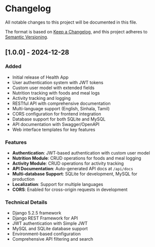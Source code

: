 # Changelog

All notable changes to this project will be documented in this file.

The format is based on [Keep a Changelog](https://keepachangelog.com/en/1.0.0/),
and this project adheres to [Semantic Versioning](https://semver.org/spec/v2.0.0.html).

## [1.0.0] - 2024-12-28

### Added
- Initial release of Health App
- User authentication system with JWT tokens
- Custom user model with extended fields
- Nutrition tracking with foods and meal logs
- Activity tracking and logging
- RESTful API with comprehensive documentation
- Multi-language support (English, Sinhala, Tamil)
- CORS configuration for frontend integration
- Database support for both SQLite and MySQL
- API documentation with Swagger/OpenAPI
- Web interface templates for key features

### Features
- **Authentication**: JWT-based authentication with custom user model
- **Nutrition Module**: CRUD operations for foods and meal logging
- **Activity Module**: CRUD operations for activity tracking
- **API Documentation**: Auto-generated API docs at `/api/docs`
- **Multi-database Support**: SQLite for development, MySQL for production
- **Localization**: Support for multiple languages
- **CORS**: Enabled for cross-origin requests in development

### Technical Details
- Django 5.2.5 framework
- Django REST Framework for API
- JWT authentication with Simple JWT
- MySQL and SQLite database support
- Environment-based configuration
- Comprehensive API filtering and search
